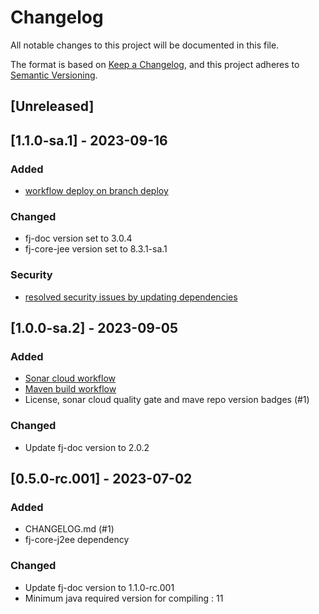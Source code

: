 # Changelog

All notable changes to this project will be documented in this file.

The format is based on [Keep a Changelog](https://keepachangelog.com/en/1.1.0/),
and this project adheres to [Semantic Versioning](https://semver.org/spec/v2.0.0.html).

## [Unreleased]

## [1.1.0-sa.1] - 2023-09-16

### Added

- [workflow deploy on branch deploy](.github/workflows/deploy_maven_package.yml)

### Changed

- fj-doc version set to 3.0.4
- fj-core-jee version set to 8.3.1-sa.1

### Security

- [resolved security issues by updating dependencies](https://github.com/fugerit-org/fj-doc-ent/security/dependabot/9)

## [1.0.0-sa.2] - 2023-09-05

### Added

- [Sonar cloud workflow](.github/workflows/sonarcloud-maven.yml)
- [Maven build workflow](.github/workflows/build_maven_package.yml)
- License, sonar cloud quality gate and mave repo version badges (#1)

### Changed

- Update fj-doc version to 2.0.2

## [0.5.0-rc.001] - 2023-07-02

### Added

- CHANGELOG.md (#1)
- fj-core-j2ee dependency

### Changed

- Update fj-doc version to 1.1.0-rc.001
- Minimum java required version for compiling : 11